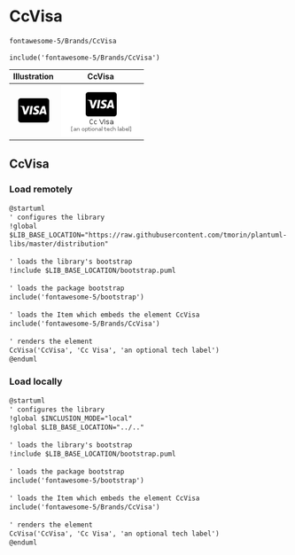 # CcVisa


```text
fontawesome-5/Brands/CcVisa
```

```text
include('fontawesome-5/Brands/CcVisa')
```



| Illustration | CcVisa |
| :---: | :---: |
| ![illustration for Illustration](../../fontawesome-5/Brands/CcVisa.png) | ![illustration for CcVisa](../../fontawesome-5/Brands/CcVisa.Local.png) |




## CcVisa

### Load remotely
```plantuml
@startuml
' configures the library
!global $LIB_BASE_LOCATION="https://raw.githubusercontent.com/tmorin/plantuml-libs/master/distribution"

' loads the library's bootstrap
!include $LIB_BASE_LOCATION/bootstrap.puml

' loads the package bootstrap
include('fontawesome-5/bootstrap')

' loads the Item which embeds the element CcVisa
include('fontawesome-5/Brands/CcVisa')

' renders the element
CcVisa('CcVisa', 'Cc Visa', 'an optional tech label')
@enduml
```

### Load locally
```plantuml
@startuml
' configures the library
!global $INCLUSION_MODE="local"
!global $LIB_BASE_LOCATION="../.."

' loads the library's bootstrap
!include $LIB_BASE_LOCATION/bootstrap.puml

' loads the package bootstrap
include('fontawesome-5/bootstrap')

' loads the Item which embeds the element CcVisa
include('fontawesome-5/Brands/CcVisa')

' renders the element
CcVisa('CcVisa', 'Cc Visa', 'an optional tech label')
@enduml
```

